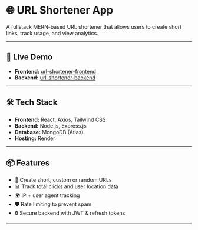 # 🌐 URL Shortener App

A fullstack MERN-based URL shortener that allows users to create short links, track usage, and view analytics.

---

## 🚀 Live Demo

- **Frontend:** [url-shortener-frontend](https://url-shortener-1-pjgx.onrender.com)
- **Backend:** [url-shortener-backend](https://url-shortener-tdrd.onrender.com)

---

## 🛠️ Tech Stack

- **Frontend:** React, Axios, Tailwind CSS
- **Backend:** Node.js, Express.js
- **Database:** MongoDB (Atlas)
- **Hosting:** Render

---

## 📦 Features

- 🔗 Create short, custom or random URLs
- 📊 Track total clicks and user location data
- 🌍 IP + user agent tracking
- 🛡️ Rate limiting to prevent spam
- 🔒 Secure backend with JWT & refresh tokens

---




